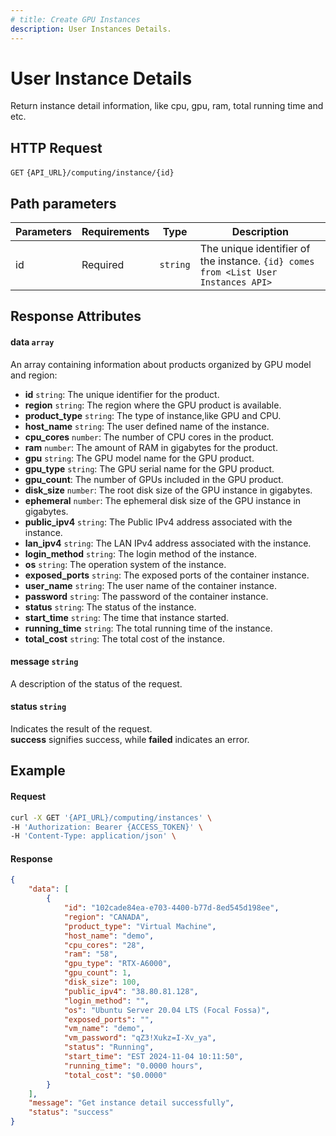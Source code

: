 ```yaml
---
# title: Create GPU Instances
description: User Instances Details.
---
```


# User Instance Details

Return instance detail information, like cpu, gpu, ram, total running time and etc.

## HTTP Request

`GET` `{API_URL}/computing/instance/{id}`

## Path parameters

| Parameters     | Requirements      | Type       | Description      |
|---------------|--------------------|----------------|----------------|
| id      | Required    | `string`       | The unique identifier of the instance. `{id} comes from <List User Instances API>` |

## Response Attributes

#### data `array`

An array containing information about products organized by GPU model and region:

- **id** `string`: The unique identifier for the product.
- **region** `string`: The region where the GPU product is available.
- **product_type** `string`: The type of instance,like GPU and CPU.
- **host_name** `string`: The user defined name of the instance.
- **cpu_cores** `number`: The number of CPU cores in the product.
- **ram** `number`: The amount of RAM in gigabytes for the product.
- **gpu** `string`: The GPU model name for the GPU product.
- **gpu_type** `string`: The GPU serial name for the GPU product.
- **gpu_count**: The number of GPUs included in the GPU product.
- **disk_size** `number`: The root disk size of the GPU instance in gigabytes.
- **ephemeral** `number`: The ephemeral disk size of the GPU instance in gigabytes.
- **public_ipv4** `string`: The Public IPv4 address associated with the instance.
- **lan_ipv4** `string`: The LAN IPv4 address associated with the instance.
- **login_method** `string`: The login method of the instance.
- **os** `string`: The operation system of the instance.
- **exposed_ports** `string`: The exposed ports of the container instance.
- **user_name** `string`: The user name of the container instance.
- **password** `string`: The password of the container instance.
- **status** `string`: The status of the instance.
- **start_time** `string`: The time that instance started.
- **running_time** `string`: The total running time of the instance.
- **total_cost** `string`: The total cost of the instance.

#### message `string`

A description of the status of the request.

#### status `string`

  Indicates the result of the request.  
  **success** signifies success, while **failed** indicates an error.

## Example

#### Request

```bash
curl -X GET '{API_URL}/computing/instances' \
-H 'Authorization: Bearer {ACCESS_TOKEN}' \
-H 'Content-Type: application/json' \

```

#### Response

```json
{
    "data": [
        {
            "id": "102cade84ea-e703-4400-b77d-8ed545d198ee",
            "region": "CANADA",
            "product_type": "Virtual Machine",
            "host_name": "demo",
            "cpu_cores": "28",
            "ram": "58",
            "gpu_type": "RTX-A6000",
            "gpu_count": 1,
            "disk_size": 100,
            "public_ipv4": "38.80.81.128",
            "login_method": "",
            "os": "Ubuntu Server 20.04 LTS (Focal Fossa)",
            "exposed_ports": "",
            "vm_name": "demo",
            "vm_password": "qZ3!Xukz=I-Xv_ya",
            "status": "Running",
            "start_time": "EST 2024-11-04 10:11:50",
            "running_time": "0.0000 hours",
            "total_cost": "$0.0000"
        }
    ],
    "message": "Get instance detail successfully",
    "status": "success"
}

```
